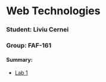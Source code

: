 # Web Technologies
### Student: Liviu Cernei
### Group: FAF-161

#### Summary:
 - [Lab 1](/Lab1/README.md)
